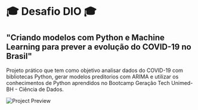 # 🎓 Desafio DIO 🎓
## "Criando modelos com Python e Machine Learning para prever a evolução do COVID-19 no Brasil"

Projeto prático que tem como objetivo analisar dados do COVID-19 com bibliotecas Python, gerar modelos preditorios com ARIMA e utilizar os conhecimentos de Python aprendidos no Bootcamp Geração Tech Unimed-BH - Ciência de Dados.

![Project Preview](https://i.imgur.com/0gS23UU.png "Project Preview")